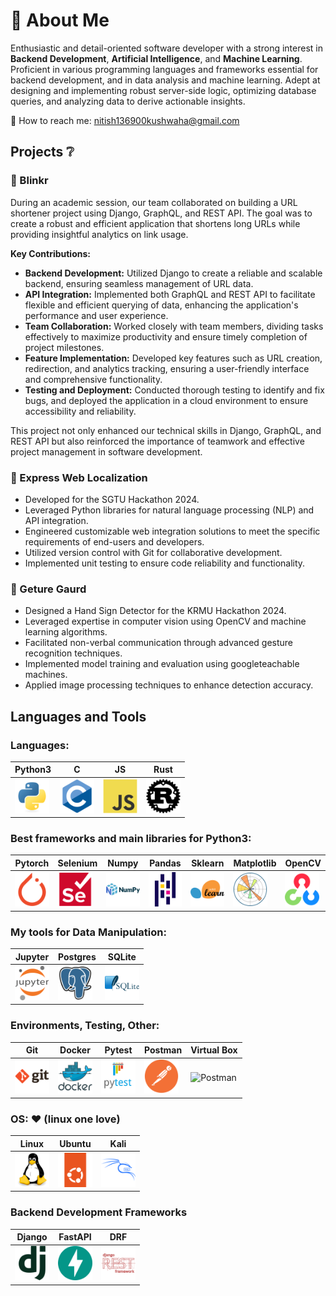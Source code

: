 
# :microphone: About Me 

Enthusiastic and detail-oriented software developer with a strong interest in **Backend Development**, **Artificial Intelligence**, and **Machine Learning**. Proficient in various programming languages and frameworks essential for backend development, and in data analysis and machine learning. Adept at designing and implementing robust server-side logic, optimizing database queries, and analyzing data to derive actionable insights.

:e-mail: How to reach me: [nitish136900kushwaha@gmail.com](nitish136900kushwaha@gmail.com)

## Projects :grey_question:

### :diamond_shape_with_a_dot_inside: Blinkr 

During an academic session, our team collaborated on building a URL shortener project using Django, GraphQL, and REST API. The goal was to create a robust and efficient application that shortens long URLs while providing insightful analytics on link usage.

**Key Contributions:**

- **Backend Development:** Utilized Django to create a reliable and scalable backend, ensuring seamless management of URL data.
- **API Integration:** Implemented both GraphQL and REST API to facilitate flexible and efficient querying of data, enhancing the application's performance and user experience.
- **Team Collaboration:** Worked closely with team members, dividing tasks effectively to maximize productivity and ensure timely completion of project milestones.
- **Feature Implementation:** Developed key features such as URL creation, redirection, and analytics tracking, ensuring a user-friendly interface and comprehensive functionality.
- **Testing and Deployment:** Conducted thorough testing to identify and fix bugs, and deployed the application in a cloud environment to ensure accessibility and reliability.

This project not only enhanced our technical skills in Django, GraphQL, and REST API but also reinforced the importance of teamwork and effective project management in software development.

### :diamond_shape_with_a_dot_inside: Express Web Localization 

- Developed for the SGTU Hackathon 2024.
- Leveraged Python libraries for natural language processing (NLP) and API integration.
- Engineered customizable web integration solutions to meet the specific requirements of end-users and developers.
- Utilized version control with Git for collaborative development.
- Implemented unit testing to ensure code reliability and functionality.

### :diamond_shape_with_a_dot_inside: Geture Gaurd 


- Designed a Hand Sign Detector for the KRMU Hackathon 2024.
- Leveraged expertise in computer vision using OpenCV and machine learning algorithms.
- Facilitated non-verbal communication through advanced gesture recognition techniques.
- Implemented model training and evaluation using googleteachable machines.
- Applied image processing techniques to enhance detection accuracy.


## Languages and Tools 

### Languages:
| Python3 | C | JS | Rust |
|----------|----------|----------|----------|
|  <img src="https://github.com/devicons/devicon/blob/master/icons/python/python-original.svg" title="Python"  alt="Python" width="55" height="55"/> |  <img src="https://github.com/devicons/devicon/blob/master/icons/c/c-original.svg" title="C"  alt="C" width="55" height="55"/> |  <img src="https://github.com/devicons/devicon/blob/master/icons/javascript/javascript-original.svg" title="JavaScript" alt="JavaScript" width="55" height="55"/> |  <img src="https://github.com/devicons/devicon/blob/master/icons/rust/rust-original.svg" title="Rust" alt="JavaScript" width="55" height="55"  style='background-color:white'/> |  

  

### Best frameworks and main libraries for Python3:

| Pytorch | Selenium | Numpy | Pandas | Sklearn | Matplotlib | OpenCV |
|----------|----------|----------|----------|----------|----------|----------|
|  <img src="https://github.com/devicons/devicon/blob/master/icons/pytorch/pytorch-original.svg" title="Pytorch"  alt="Pytorch" width="55" height="55"/>|  <img src="https://github.com/devicons/devicon/blob/master/icons/selenium/selenium-original.svg" title="Selenium"  alt="Selenium" width="55" height="55"/>|  <img src="https://github.com/devicons/devicon/blob/master/icons/numpy/numpy-original-wordmark.svg" title="Numpy" alt="Numpy" width="55" height="55"/>|  <img src="https://github.com/devicons/devicon/blob/master/icons/pandas/pandas-original.svg" title="Pandas" alt="Pandas" width="55" height="55"/>|  <img src="https://github.com/devicons/devicon/blob/master/icons/scikitlearn/scikitlearn-original.svg" title="sklearn" alt="sklearn" width="55" height="55"/>|  <img src="https://github.com/devicons/devicon/blob/master/icons/matplotlib/matplotlib-original.svg" title="mpl" alt="mpl" width="55" height="55"/>| <img src="https://github.com/devicons/devicon/blob/master/icons/opencv/opencv-original.svg" title="mpl" alt="mpl" width="55" height="55"/> |



### My tools for Data Manipulation:

| Jupyter | Postgres | SQLite |
|----------|----------|----------|
|<img src="https://github.com/devicons/devicon/blob/master/icons/jupyter/jupyter-original-wordmark.svg" title="Jupiter" alt="Jupiter" width="55" height="55"/>|<img src="https://github.com/devicons/devicon/blob/master/icons/postgresql/postgresql-original.svg" title="pg" alt="pg" width="55" height="55"/>|<img src="https://github.com/devicons/devicon/blob/master/icons/sqlite/sqlite-original-wordmark.svg" title="SQLite" alt="SQLite" width="55" height="55"/>|


  
### Environments, Testing, Other:

| Git | Docker | Pytest | Postman | Virtual Box|
|----------|----------|----------|----------|----------|
| <img src="https://github.com/devicons/devicon/blob/master/icons/git/git-original-wordmark.svg" title="Git" alt="Git" width="55" height="55"/> | <img src="https://github.com/devicons/devicon/blob/master/icons/docker/docker-original-wordmark.svg" title="Docker" alt="Docker" width="55" height="55"/> |<img src="https://github.com/devicons/devicon/blob/master/icons/pytest/pytest-original-wordmark.svg" title="pytest" alt="pytest" width="55" height="55"/> |  <img src="https://github.com/devicons/devicon/blob/master/icons/postman/postman-original.svg" title="Swagger" alt="Swagger" width="55" height="55"/> | <img src="https://banner2.cleanpng.com/20190501/xvt/kisspng-computer-icons-virtualbox-portable-network-graphic-virtualbox-icon-of-line-style-available-in-svg-5cca247f73f9e3.6112721115567514874751.jpg" title="Postman" alt="Postman" width="80" height="55"/>|


### OS: ❤️ (linux one love)

| Linux | Ubuntu | Kali |
|----------|----------|----------|
| <img src="https://github.com/devicons/devicon/blob/master/icons/linux/linux-original.svg" title="Linux" alt="Linux" width="55" height="55"/> | <img src="https://github.com/devicons/devicon/blob/master/icons/ubuntu/ubuntu-original.svg" title="Ubuntu" alt="Ubuntu" width="55" height="55"/> | <img src="https://github.com/canaleal/devicon/blob/new-icon-kali-linux/icons/kalilinux/kalilinux-original-wordmark.svg" title="Linux" alt="Linux" width="55" height="55"/> |

### Backend Development Frameworks

| Django | FastAPI | DRF |
|--------|---------|-----|
| <img src="https://github.com/devicons/devicon/blob/master/icons/django/django-plain.svg" title="Linux" alt="Linux" width="55" height="55"/> | <img src="https://github.com/devicons/devicon/blob/master/icons/fastapi/fastapi-plain.svg" title="Linux" alt="Linux" width="55" height="55"/> | <img src="https://github.com/devicons/devicon/blob/master/icons/djangorest/djangorest-line.svg" style="color: white" title="Linux" alt="Linux" width="55" height="55"/> |